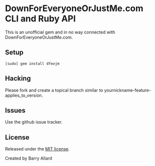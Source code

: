 DownForEveryoneOrJustMe.com CLI and Ruby API
=============================

This is an unofficial gem and in no way connected with DownForEveryoneOrJustMe.com.

Setup
-----
    [sudo] gem install dfeojm

Hacking
-------
Please fork and create a topical branch similar to yournickname-feature-applies_to_version.

Issues
------
Use the github issue tracker.

License
-------

Released under the [MIT license](http://www.opensource.org/licenses/mit-license.php).

Created by Barry Allard

